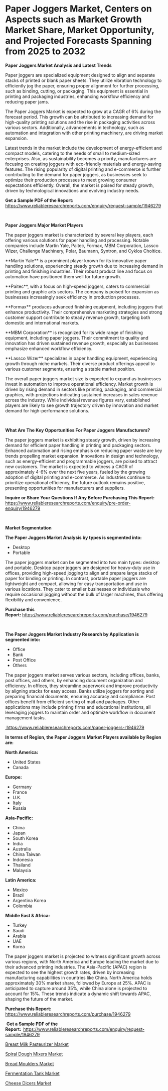<p><h1>Paper Joggers Market, Centers on Aspects such as Market Growth Market Share, Market Opportunity, and Projected Forecasts Spanning from 2025 to 2032</h1></p><p><strong>Paper Joggers Market Analysis and Latest Trends</strong></p>
<p><p>Paper joggers are specialized equipment designed to align and separate stacks of printed or blank paper sheets. They utilize vibration technology to efficiently jog the paper, ensuring proper alignment for further processing, such as binding, cutting, or packaging. This equipment is essential in printing and packaging industries, enhancing workflow efficiency and reducing paper jams.</p><p>The Paper Joggers Market is expected to grow at a CAGR of 6% during the forecast period. This growth can be attributed to increasing demand for high-quality printing solutions and the rise in packaging activities across various sectors. Additionally, advancements in technology, such as automation and integration with other printing machinery, are driving market expansion. </p><p>Latest trends in the market include the development of energy-efficient and compact models, catering to the needs of small to medium-sized enterprises. Also, as sustainability becomes a priority, manufacturers are focusing on creating joggers with eco-friendly materials and energy-saving features. The rising popularity of digital printing and e-commerce is further contributing to the demand for paper joggers, as businesses seek to optimize their production processes to meet growing consumer expectations efficiently. Overall, the market is poised for steady growth, driven by technological innovations and evolving industry needs.</p></p>
<p><strong>Get a Sample PDF of the Report:&nbsp;</strong> <a href="https://www.reliableresearchreports.com/enquiry/request-sample/1946279?utm_campaign=48&utm_medium=2&utm_source=Github&utm_content=ia&utm_term=19022025&utm_id=paper-joggers">https://www.reliableresearchreports.com/enquiry/request-sample/1946279</a></p>
<p>&nbsp;</p>
<p><strong>Paper Joggers Major Market Players</strong></p>
<p><p>The paper joggers market is characterized by several key players, each offering various solutions for paper handling and processing. Notable companies include Martin Yale, Paitec, Formax, MBM Corporation, Lassco Wizer, Challenge Machinery, Polar, Baumann, Syntron, and Cyklos Choltice.</p><p>**Martin Yale** is a prominent player known for its innovative paper handling solutions, experiencing steady growth due to increasing demand in printing and finishing industries. Their robust product line and focus on automation have positioned them well for future growth.</p><p>**Paitec**, with a focus on high-speed joggers, caters to commercial printing and graphic arts sectors. The company is poised for expansion as businesses increasingly seek efficiency in production processes.</p><p>**Formax** produces advanced finishing equipment, including joggers that enhance productivity. Their comprehensive marketing strategies and strong customer support contribute to steady revenue growth, targeting both domestic and international markets.</p><p>**MBM Corporation** is recognized for its wide range of finishing equipment, including paper joggers. Their commitment to quality and innovation has driven sustained revenue growth, especially as businesses emphasize enhanced workflow efficiency.</p><p>**Lassco Wizer** specializes in paper handling equipment, experiencing growth through niche markets. Their diverse product offerings appeal to various customer segments, ensuring a stable market position.</p><p>The overall paper joggers market size is expected to expand as businesses invest in automation to improve operational efficiency. Market growth is driven by rising demand in sectors like printing, packaging, and commercial graphics, with projections indicating sustained increases in sales revenue across the industry. While individual revenue figures vary, established players are likely to see growth trajectory driven by innovation and market demand for high-performance solutions.</p></p>
<p>&nbsp;</p>
<p><strong>What Are The Key Opportunities For Paper Joggers Manufacturers?</strong></p>
<p><p>The paper joggers market is exhibiting steady growth, driven by increasing demand for efficient paper handling in printing and packaging sectors. Enhanced automation and rising emphasis on reducing paper waste are key trends propelling market expansion. Innovations in design and technology, such as energy-efficient and programmable joggers, are poised to attract new customers. The market is expected to witness a CAGR of approximately 4-6% over the next five years, fueled by the growing adoption of digital printing and e-commerce. As industries continue to prioritize operational efficiency, the future outlook remains positive, presenting opportunities for manufacturers and suppliers.</p></p>
<p><strong>Inquire or Share Your Questions If Any Before Purchasing This Report:</strong> <a href="https://www.reliableresearchreports.com/enquiry/pre-order-enquiry/1946279?utm_campaign=48&utm_medium=2&utm_source=Github&utm_content=ia&utm_term=19022025&utm_id=paper-joggers">https://www.reliableresearchreports.com/enquiry/pre-order-enquiry/1946279</a></p>
<p>&nbsp;</p>
<p><strong>Market Segmentation</strong></p>
<p><strong>The Paper Joggers Market Analysis by types is segmented into:</strong></p>
<p><ul><li>Desktop</li><li>Portable</li></ul></p>
<p><p>The paper joggers market can be segmented into two main types: desktop and portable. Desktop paper joggers are designed for heavy-duty use in offices, providing high-speed jogging to align and prepare large stacks of paper for binding or printing. In contrast, portable paper joggers are lightweight and compact, allowing for easy transportation and use in various locations. They cater to smaller businesses or individuals who require occasional jogging without the bulk of larger machines, thus offering flexibility and convenience.</p></p>
<p><strong>Purchase this Report:&nbsp;</strong><a href="https://www.reliableresearchreports.com/purchase/1946279?utm_campaign=48&utm_medium=2&utm_source=Github&utm_content=ia&utm_term=19022025&utm_id=paper-joggers">https://www.reliableresearchreports.com/purchase/1946279</a></p>
<p>&nbsp;</p>
<p><strong>The Paper Joggers Market Industry Research by Application is segmented into:</strong></p>
<p><ul><li>Office</li><li>Bank</li><li>Post Office</li><li>Others</li></ul></p>
<p><p>The paper joggers market serves various sectors, including offices, banks, post offices, and others, by enhancing document organization and efficiency. In offices, they streamline paperwork and improve productivity by aligning stacks for easy access. Banks utilize joggers for sorting and preparing financial documents, ensuring accuracy and compliance. Post offices benefit from efficient sorting of mail and packages. Other applications may include printing firms and educational institutions, all leveraging joggers to maintain order and optimize workflow in document management tasks.</p></p>
<p><a href="https://www.reliableresearchreports.com/paper-joggers-r1946279?utm_campaign=48&utm_medium=2&utm_source=Github&utm_content=ia&utm_term=19022025&utm_id=paper-joggers">&nbsp;https://www.reliableresearchreports.com/paper-joggers-r1946279</a></p>
<p><strong>In terms of Region, the Paper Joggers Market Players available by Region are:</strong></p>
<p>
    <p> <strong> North America: </strong>
        <ul>
            <li>United States</li>
            <li>Canada</li>
        </ul>
        </p> 
    <p> <strong> Europe: </strong>
        <ul>
            <li>Germany</li>
            <li>France</li>
            <li>U.K.</li>
            <li>Italy</li>
            <li>Russia</li>
        </ul>
        </p> 
    <p> <strong> Asia-Pacific: </strong>
        <ul>
            <li>China</li>
            <li>Japan</li>
            <li>South Korea</li>
            <li>India</li>
            <li>Australia</li>
            <li>China Taiwan</li>
            <li>Indonesia</li>
            <li>Thailand</li>
            <li>Malaysia</li>
        </ul>
        </p> 
    <p> <strong> Latin America: </strong>
        <ul>
            <li>Mexico</li>
            <li>Brazil</li>
            <li>Argentina Korea</li>
            <li>Colombia</li>
        </ul>
        </p> 
    <p> <strong> Middle East & Africa: </strong>
        <ul>
            <li>Turkey</li>
            <li>Saudi</li>
            <li>Arabia</li>
            <li>UAE</li>
            <li>Korea</li>
        </ul>
    </p>
    </p>
<p><p>The paper joggers market is projected to witness significant growth across various regions, with North America and Europe leading the market due to their advanced printing industries. The Asia-Pacific (APAC) region is expected to see the highest growth rates, driven by increasing manufacturing capabilities in countries like China. North America holds approximately 30% market share, followed by Europe at 25%. APAC is anticipated to capture around 35%, while China alone is projected to account for 15%. These trends indicate a dynamic shift towards APAC, shaping the future of the market.</p></p>
<p><strong>Purchase this Report: </strong><a href="https://www.reliableresearchreports.com/purchase/1946279?utm_campaign=48&utm_medium=2&utm_source=Github&utm_content=ia&utm_term=19022025&utm_id=paper-joggers">https://www.reliableresearchreports.com/purchase/1946279</a></p>
<p>&nbsp;<strong>Get a Sample PDF of the Report:&nbsp;&nbsp;</strong><a href="https://www.reliableresearchreports.com/enquiry/request-sample/1946279?utm_campaign=48&utm_medium=2&utm_source=Github&utm_content=ia&utm_term=19022025&utm_id=paper-joggers">https://www.reliableresearchreports.com/enquiry/request-sample/1946279</a></p>
<p><strong></strong></p>
<p><p><a href="https://github.com/boysabotzoc/Market-Research-Report-List-1/blob/main/breast-milk-pasteurizer-market.md?utm_campaign=48&utm_medium=2&utm_source=Github&utm_content=ia&utm_term=19022025&utm_id=paper-joggers">Breast Milk Pasteurizer Market</a></p><p><a href="https://github.com/vigoseiler/Market-Research-Report-List-1/blob/main/spiral-dough-mixers-market.md?utm_campaign=48&utm_medium=2&utm_source=Github&utm_content=ia&utm_term=19022025&utm_id=paper-joggers">Spiral Dough Mixers Market</a></p><p><a href="https://github.com/daemluari/Market-Research-Report-List-1/blob/main/bread-moulders-market.md?utm_campaign=48&utm_medium=2&utm_source=Github&utm_content=ia&utm_term=19022025&utm_id=paper-joggers">Bread Moulders Market</a></p><p><a href="https://github.com/jhamygunler/Market-Research-Report-List-1/blob/main/fermentation-tank-market.md?utm_campaign=48&utm_medium=2&utm_source=Github&utm_content=ia&utm_term=19022025&utm_id=paper-joggers">Fermentation Tank Market</a></p><p><a href="https://github.com/ivetasyizhi/Market-Research-Report-List-1/blob/main/cheese-dicers-market.md?utm_campaign=48&utm_medium=2&utm_source=Github&utm_content=ia&utm_term=19022025&utm_id=paper-joggers">Cheese Dicers Market</a></p></p>